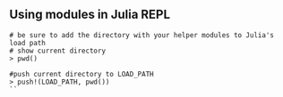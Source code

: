 ## Using modules in Julia REPL

```
# be sure to add the directory with your helper modules to Julia's load path
# show current directory
> pwd() 

#push current directory to LOAD_PATH
> push!(LOAD_PATH, pwd())
``
